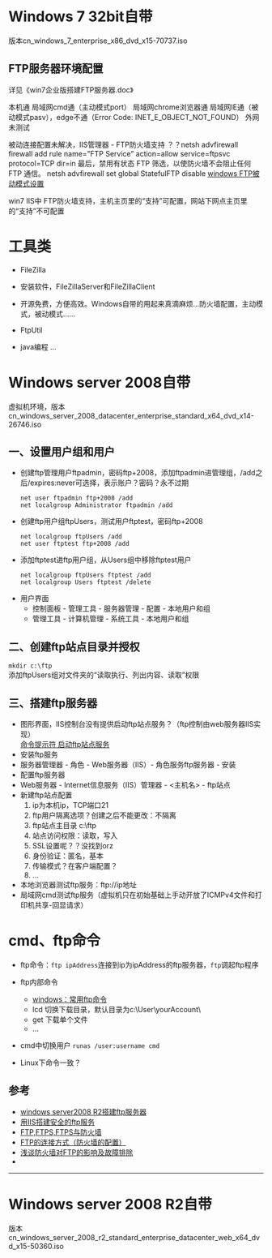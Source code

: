 
# Windows 7 32bit自带
版本cn_windows_7_enterprise_x86_dvd_x15-70737.iso
## FTP服务器环境配置
详见《win7企业版搭建FTP服务器.doc》

本机通 局域网cmd通（主动模式port） 局域网chrome浏览器通
局域网IE通（被动模式pasv），edge不通（Error Code: INET_E_OBJECT_NOT_FOUND）
外网未测试

被动连接配置未解决，IIS管理器 - FTP防火墙支持
？？netsh advfirewall firewall add rule name=”FTP Service” action=allow service=ftpsvc protocol=TCP dir=in 最后，禁用有状态 FTP 筛选，以使防火墙不会阻止任何 FTP 通信。 netsh advfirewall set global StatefulFTP disable 
[windows FTP被动模式设置](https://blog.csdn.net/wuxingpu5/article/details/52457544)

win7 IIS中 FTP防火墙支持，主机主页里的“支持”可配置，网站下网点主页里的“支持”不可配置



# 工具类
- FileZilla  
 - 安装软件，FileZillaServer和FileZillaClient
 - 开源免费，方便高效。Windows自带的用起来真滴麻烦…防火墙配置，主动模式，被动模式……

- FtpUtil  
 - java编程
...



# Windows server 2008自带
虚拟机环境，版本cn_windows_server_2008_datacenter_enterprise_standard_x64_dvd_x14-26746.iso
## 一、设置用户组和用户
- 创建ftp管理用户ftpadmin，密码ftp+2008，添加ftpadmin进管理组，/add之后/expires:never可选择，表示账户？密码？永不过期
  ```
  net user ftpadmin ftp+2008 /add
  net localgroup Administrator ftpadmin /add
  ```
- 创建ftp用户组ftpUsers，测试用户ftptest，密码ftp+2008
  ```
  net localgroup ftpUsers /add
  net user ftptest ftp+2008 /add
  ```
- 添加ftptest进ftp用户组，从Users组中移除ftptest用户
  ```
  net localgroup ftpUsers ftptest /add
  net localgroup Users ftptest /delete
  ```
- 用户界面
  - 控制面板 - 管理工具 - 服务器管理 - 配置 - 本地用户和组
  - 管理工具 - 计算机管理 - 系统工具 - 本地用户和组

## 二、创建ftp站点目录并授权
  `mkdir c:\ftp`  
  添加ftpUsers组对文件夹的“读取执行、列出内容、读取”权限


## 三、搭建ftp服务器
- 图形界面，IIS控制台没有提供启动ftp站点服务？（ftp控制由web服务器IIS实现）  
  [命令提示符 启动ftp站点服务](https://zhidao.baidu.com/question/210697420.html)
- 安装ftp服务
 - 服务器管理器 - 角色 - Web服务器（IIS）- 角色服务ftp服务器 - 安装
- 配置ftp服务器
 - Web服务器 - Internet信息服务（IIS）管理器 - <主机名> - ftp站点
 - 新建ftp站点配置 
   1. ip为本机ip，TCP端口21
   2. ftp用户隔离选项？创建之后不能更改：不隔离
   3. ftp站点主目录 c:\ftp
   4. 站点访问权限：读取，写入
   5. SSL设置呢？？没找到orz
   6. 身份验证：匿名，基本
   7. 传输模式？在客户端配置？
   8. ...
- 本地浏览器测试ftp服务：ftp://ip地址
- 局域网cmd测试ftp服务（虚拟机只在初始基础上手动开放了ICMPv4文件和打印机共享-回显请求）

# cmd、ftp命令
- ftp命令：`ftp ipAddress`连接到ip为ipAddress的ftp服务器，`ftp`调起ftp程序
- ftp内部命令  
  - [windows：常用ftp命令](https://blog.csdn.net/kaever/article/details/68941845)
  - lcd 切换下载目录，默认目录为c:\User\yourAccount\
  - get 下载单个文件
  - ...
- cmd中切换用户 `runas /user:username cmd`

- Linux下命令一致？

## 参考
- [windows server2008 R2搭建ftp服务器](https://blog.csdn.net/qq_28189423/article/details/82221018)
- [用IIS搭建安全的ftp服务](http://www.cppblog.com/huyutian/articles/212273.html)
- [FTP,FTPS,FTPS与防火墙](http://blog.51c.com/netside/1359387)
- [FTP的连接方式（防火墙的配置）](https://blog.csdn.net/zonghua521/article/details/78197986)
- [浅谈防火墙对FTP的影响及故障排除](https://www.cnblogs.com/emanlee/archive/2013/01/07/2849680.html)
- 


---

# Windows server 2008 R2自带
版本cn_windows_server_2008_r2_standard_enterprise_datacenter_web_x64_dvd_x15-50360.iso



